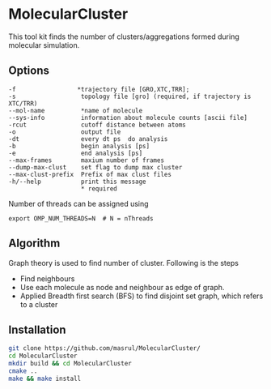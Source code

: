 # MolecularCluster

This tool kit finds the number of clusters/aggregations formed during molecular simulation. 

## Options 

    -f                 *trajectory file [GRO,XTC,TRR];
    -s                  topology file [gro] (required, if trajectory is XTC/TRR)
    --mol-name          *name of molecule
    --sys-info          information about molecule counts [ascii file]
    -rcut               cutoff distance between atoms
    -o                  output file
    -dt                 every dt ps  do analysis
    -b                  begin analysis [ps]
    -e                  end analysis [ps]
    --max-frames        maxium number of frames
    --dump-max-clust    set flag to dump max cluster
    --max-clust-prefix  Prefix of max clust files
    -h/--help           print this message
                        * required
  Number of threads can be assigned using 
  ```
  export OMP_NUM_THREADS=N  # N = nThreads
  ```
                       
                        
## Algorithm
Graph theory is used to find number of cluster. Following is the steps
+ Find neighbours
+ Use each molecule as node and neighbour as edge of graph.
+ Applied Breadth first search (BFS) to find disjoint set graph, which refers to a cluster

                        
## Installation
```bash 
git clone https://github.com/masrul/MolecularCluster/
cd MolecularCluster
mkdir build && cd MolecularCluster
cmake ..
make && make install
```
